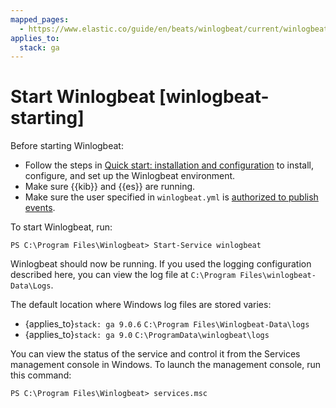 ```yaml
---
mapped_pages:
  - https://www.elastic.co/guide/en/beats/winlogbeat/current/winlogbeat-starting.html
applies_to:
  stack: ga
---
```


# Start Winlogbeat [winlogbeat-starting]

Before starting Winlogbeat:

* Follow the steps in [Quick start: installation and configuration](/reference/winlogbeat/winlogbeat-installation-configuration.md) to install, configure, and set up the Winlogbeat environment.
* Make sure {{kib}} and {{es}} are running.
* Make sure the user specified in `winlogbeat.yml` is [authorized to publish events](/reference/winlogbeat/privileges-to-publish-events.md).

To start Winlogbeat, run:

```shell
PS C:\Program Files\Winlogbeat> Start-Service winlogbeat
```

Winlogbeat should now be running. If you used the logging configuration described here, you can view the log file at `C:\Program Files\winlogbeat-Data\Logs`.

The default location where Windows log files are stored varies:
* {applies_to}`stack: ga 9.0.6` `C:\Program Files\Winlogbeat-Data\logs`
* {applies_to}`stack: ga 9.0` `C:\ProgramData\winlogbeat\logs`

You can view the status of the service and control it from the Services management console in Windows. To launch the management console, run this command:

```shell
PS C:\Program Files\Winlogbeat> services.msc
```

